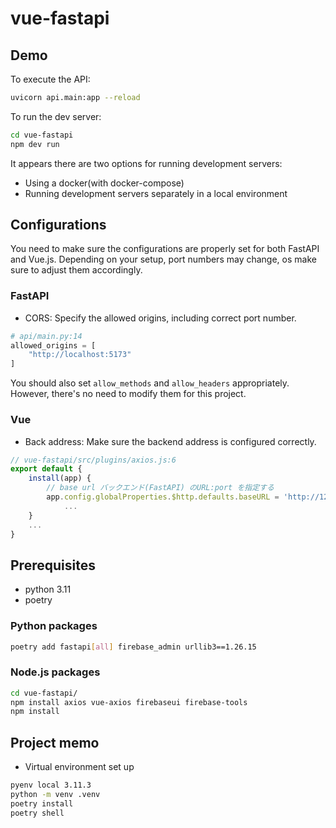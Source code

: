 # vue-fastapi


## Demo

To execute the API:
```bash
uvicorn api.main:app --reload
```

To run the dev server:
```bash
cd vue-fastapi
npm dev run
```

It appears there are two options for running development servers:
- Using a docker(with docker-compose)
- Running development servers separately in a local environment

## Configurations
You need to make sure the configurations are properly set for both FastAPI and Vue.js.
Depending on your setup, port numbers may change, os make sure to adjust them accordingly.

### FastAPI
- CORS: Specify the allowed origins, including correct port number.
```python
# api/main.py:14
allowed_origins = [
    "http://localhost:5173"
]
```
You should also set `allow_methods` and `allow_headers` appropriately.
However, there's no need to modify them for this project.

### Vue
- Back address: Make sure the backend address is configured correctly.
```javascript
// vue-fastapi/src/plugins/axios.js:6
export default {
    install(app) {
        // base url バックエンド(FastAPI) のURL:port を指定する
        app.config.globalProperties.$http.defaults.baseURL = 'http://127.0.0.1:8000/'
            ...
    }
    ...
}
```


## Prerequisites
- python 3.11
- poetry

### Python packages
```bash
poetry add fastapi[all] firebase_admin urllib3==1.26.15
```

### Node.js packages
```bash
cd vue-fastapi/
npm install axios vue-axios firebaseui firebase-tools
npm install
```


## Project memo

- Virtual environment set up
```bash
pyenv local 3.11.3
python -m venv .venv
poetry install
poetry shell
```

